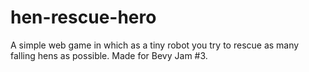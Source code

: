 # hen-rescue-hero
A simple web game in which as a tiny robot you try to rescue as many falling hens as possible. Made for Bevy Jam #3.
